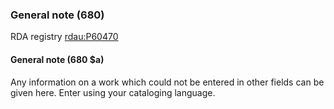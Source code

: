 ### General note (680)
RDA registry [rdau:P60470](http://www.rdaregistry.info/Elements/u/#P60470)

#### General note (680 $a)
Any information on a work which could not be entered in other fields can be given here. Enter using your cataloging language.
